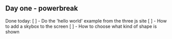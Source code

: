 ## Day one - powerbreak

Done today: 
[ ] - Do the 'hello world' example from the three js site
[ ] - How to add a skybox to the screen
[ ] - How to choose what kind of shape is shown
 
